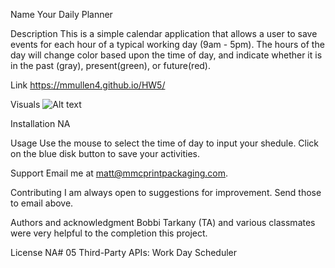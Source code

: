 Name
Your Daily Planner

Description
This is a simple calendar application that allows a user to save events for each hour of a typical working day (9am - 5pm). The hours of the day will change color based upon the time of day, and indicate whether it is in the past (gray), present(green), or future(red).

Link
https://mmullen4.github.io/HW5/

Visuals
![Alt text](../../UCLA-VIRT-FSF-PT-10-2023-U-LOLC/05-Third-Party-APIs/02-Challenge/Assets/05-third-party-apis-homework-demo.gif)

Installation
NA

Usage
Use the mouse to select the time of day to input your shedule.  Click on the blue disk button to save your activities.  

Support
Email me at matt@mmcprintpackaging.com.

Contributing
I am always open to suggestions for improvement. Send those to email above.

Authors and acknowledgment
Bobbi Tarkany (TA) and various classmates were very helpful to the completion this project.

License
NA# 05 Third-Party APIs: Work Day Scheduler
